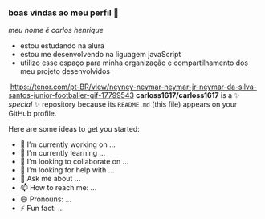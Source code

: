 ### boas vindas ao meu perfil 🥇

_meu nome é carlos henrique_

- estou estudando na alura
- estou me desenvolvendo na liguagem  javaScript
- utilizo esse espaço para minha organização  e compartilhamento  dos meu projeto desenvolvidos


![]()
https://tenor.com/pt-BR/view/neyney-neymar-neymar-jr-neymar-da-silva-santos-junior-footballer-gif-17799543
**carloss1617/carloss1617** is a ✨ _special_ ✨ repository because its `README.md` (this file) appears on your GitHub profile.

Here are some ideas to get you started:

- 🔭 I’m currently working on ...
- 🌱 I’m currently learning ...
- 👯 I’m looking to collaborate on ...
- 🤔 I’m looking for help with ...
- 💬 Ask me about ...
- 📫 How to reach me: ...
- 😄 Pronouns: ...
- ⚡ Fun fact: ...

